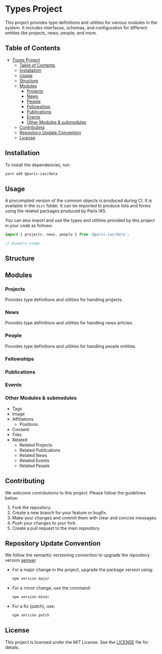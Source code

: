 # Types Project

This project provides type definitions and utilities for various modules in the system. It includes interfaces, schemas, and configuration for different entities like projects, news, people, and more.

## Table of Contents

- [Types Project](#types-project)
  - [Table of Contents](#table-of-contents)
  - [Installation](#installation)
  - [Usage](#usage)
  - [Structure](#structure)
  - [Modules](#modules)
    - [Projects](#projects)
    - [News](#news)
    - [People](#people)
    - [Fellowships](#fellowships)
    - [Publications](#publications)
    - [Events](#events)
    - [Other Modules \& submodules](#other-modules--submodules)
  - [Contributing](#contributing)
  - [Repository Update Convention](#repository-update-convention)
  - [License](#license)

## Installation

To install the dependencies, run:

```bash
yarn add @paris-ias/data
```

## Usage

A precompiled version of the common objects is produced during CI. It is available in the `dist` folder. It can be imported to produce lists and forms using the related packages produced by Paris IAS.

You can also import and use the types and utilities provided by this project in your code as follows:

```ts
import { projects, news, people } from '@paris-ias/data';

// Example usage

```
## Structure


## Modules

### Projects

Provides type definitions and utilities for handling projects.

### News

Provides type definitions and utilities for handling news articles.

### People

Provides type definitions and utilities for handling people entities.

### Fellowships

### Publications

### Events

### Other Modules & submodules

- Tags
- Image
- Affiliations
  - Positions
- Consent
- Files
- Related
  - Related Projects
  - Related Publications
  - Related News
  - Related Events
  - Related People

## Contributing

We welcome contributions to this project. Please follow the guidelines below:

1. Fork the repository.
2. Create a new branch for your feature or bugfix.
3. Make your changes and commit them with clear and concise messages.
4. Push your changes to your fork.
5. Create a pull request to the main repository.

## Repository Update Convention

We follow the semantic versioning convention to upgrade the repository version [semver](https://semver.org/).

- For a major change in the project, upgrade the package version using:

  ```bash
  npm version major
  ```

- For a minor change, use the command:

  ```bash
  npm version minor
  ```

- For a fix (patch), use:

  ```bash
  npm version patch
  ```

## License

This project is licensed under the MIT License. See the [LICENSE](LICENSE) file for details.